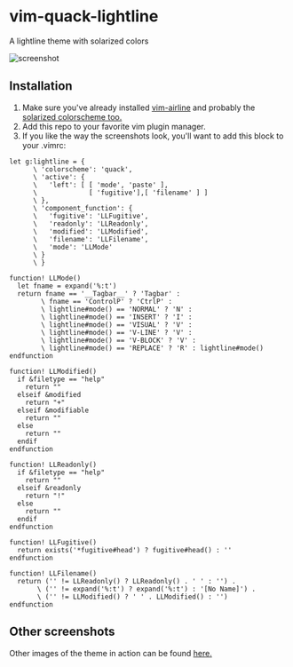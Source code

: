 vim-quack-lightline
===================

A lightline theme with solarized colors

![screenshot](http://i.imgur.com/wqMZbwl.png "plugin screenshot")

## Installation

1. Make sure you've already installed [vim-airline](https://github.com/bling/vim-airline) and probably the [solarized colorscheme too.](https://github.com/altercation/vim-colors-solarized.git)
2. Add this repo to your favorite vim plugin manager.
3. If you like the way the screenshots look, you'll want to add this block to your .vimrc:
```
let g:lightline = {
      \ 'colorscheme': 'quack',
      \ 'active': {
      \   'left': [ [ 'mode', 'paste' ],
      \             [ 'fugitive'],[ 'filename' ] ]
      \ },
      \ 'component_function': {
      \   'fugitive': 'LLFugitive',
      \   'readonly': 'LLReadonly',
      \   'modified': 'LLModified',
      \   'filename': 'LLFilename',
      \   'mode': 'LLMode'
      \ }
      \ }

function! LLMode()
  let fname = expand('%:t')
  return fname == '__Tagbar__' ? 'Tagbar' :
        \ fname == 'ControlP' ? 'CtrlP' :
        \ lightline#mode() == 'NORMAL' ? 'N' :
        \ lightline#mode() == 'INSERT' ? 'I' :
        \ lightline#mode() == 'VISUAL' ? 'V' :
        \ lightline#mode() == 'V-LINE' ? 'V' :
        \ lightline#mode() == 'V-BLOCK' ? 'V' :
        \ lightline#mode() == 'REPLACE' ? 'R' : lightline#mode()
endfunction

function! LLModified()
  if &filetype == "help"
    return ""
  elseif &modified
    return "+"
  elseif &modifiable
    return ""
  else
    return ""
  endif
endfunction

function! LLReadonly()
  if &filetype == "help"
    return ""
  elseif &readonly
    return "!"
  else
    return ""
  endif
endfunction

function! LLFugitive()
  return exists('*fugitive#head') ? fugitive#head() : ''
endfunction

function! LLFilename()
  return ('' != LLReadonly() ? LLReadonly() . ' ' : '') .
       \ ('' != expand('%:t') ? expand('%:t') : '[No Name]') .
       \ ('' != LLModified() ? ' ' . LLModified() : '')
endfunction
```

## Other screenshots

Other images of the theme in action can be found [here.](http://imgur.com/a/nJCvp)
